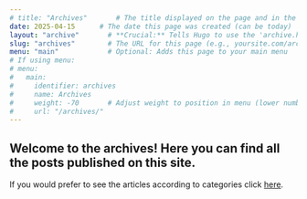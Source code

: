 ```yaml
---
# title: "Archives"       # The title displayed on the page and in the browser tab
date: 2025-04-15      # The date this page was created (can be today)
layout: "archive"       # **Crucial:** Tells Hugo to use the 'archive.html' layout we'll create
slug: "archives"        # The URL for this page (e.g., yoursite.com/archives/)
menu: "main"            # Optional: Adds this page to your main menu
# If using menu:
# menu:
#   main:
#     identifier: archives
#     name: Archives
#     weight: -70       # Adjust weight to position in menu (lower numbers are typically first)
#     url: "/archives/"
---
```


## Welcome to the archives! Here you can find all the posts published on this site.

If you would prefer to see the articles according to categories click [here](/categories/).